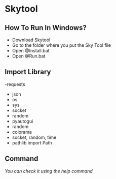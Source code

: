# Skytool

## How To Run In Windows?
- Download Skytool
- Go to the folder where you put the Sky Tool file
- Open @Install.bat
- Open @Run.bat

## Import Library
-requests
- json
- os
- sys
- socket
- random
- pyautogui
- random
- colorama
- socket, random, time
- pathlib import Path

## Command
*You can check it using the help command*
